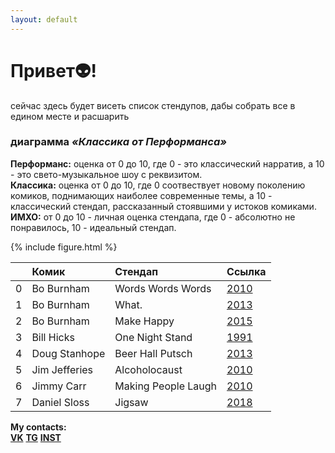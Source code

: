 ```yaml
---
layout: default
---
```





# Привет👽!

сейчас здесь будет висеть список стендупов, дабы собрать все в едином месте и раcшарить

### диаграмма  *«‎Классика от Перформанса»*
**Перформанс:** оценка от 0 до 10, где 0 - это классический нарратив, а 10 - это свето-музыкальное шоу с реквизитом.<br>
**Классика:** оценка от 0 до 10, где 0 соотвествует новому поколению комиков, поднимающих наиболее современные темы, а 10 - классический стендап, рассказанный стоявшими у истоков комиками.<br>
**ИМХО:** от 0 до 10 - личная оценка стендапа, где 0 - абсолютно не понравилось, 10 - идеальный стендап.<br>

{% include figure.html %}

|    | Комик         | Стендап             | Ссылка                                                                                                                          |
|---:|:--------------|:--------------------|:--------------------------------------------------------------------------------------------------------------------------------|
|  0 | Bo Burnham    | Words Words Words   | [2010](https://yadi.sk/i/Bax7ktZHIG-LZA)                                                                                        |
|  1 | Bo Burnham    | What.               | [2013](https://www.youtube.com/watch?v=7lbSEG1etfc)                                                                             |
|  2 | Bo Burnham    | Make Happy          | [2015](https://vk.com/im?sel=66628440&z=video-53358766_456239114%2F06fcdbe6302c6de0b7)                                          |
|  3 | Bill Hicks    | One Night Stand     | [1991](https://vk.com/video?q=%D0%B1%D0%B8%D0%BB%D0%BB&z=video136761433_170184290)                                              |
|  4 | Doug Stanhope | Beer Hall Putsch    | [2013](https://vk.com/im?peers=250264503_136761433_c163&sel=66628440&z=video-30758352_456239234%2Fc4bd745be4f72b3bd1)           |
|  5 | Jim Jefferies | Alcoholocaust       | [2010](https://vk.com/videos-53358766?section=album_48128103&z=video-53358766_165659304%2Fclub53358766%2Fpl_-53358766_48128103) |
|  6 | Jimmy Carr    | Making People Laugh | [2010](https://vk.com/videos-53358766?section=album_48008724&z=video-53358766_165016860%2Fpl_-53358766_48008724)                |
|  7 | Daniel Sloss  | Jigsaw              | [2018](https://vk.com/videos-53358766?q=%D0%B4%D0%B5%D0%BD%D0%B8%D1%8D%D0%BB&z=video-53358766_456239931%2Fclub53358766)         |


**My contacts:**<br>
**[VK](https://vk.com/vadik_alp)** **[TG](https://t.me/vadik_alp)** **[INST](https://www.instagram.com/ne_vadik/)**
